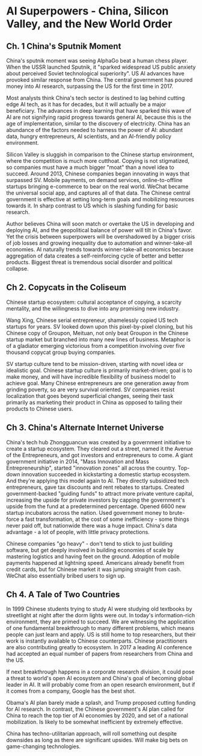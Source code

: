 # AI Superpowers - China, Silicon Valley, and the New World Order

## Ch. 1 China's Sputnik Moment

China's sputnik moment was seeing AlphaGo beat a human chess player.
When the USSR launched Sputnik, it "sparked widespread US public anxiety about perceived Soviet technological superiority".
US AI advances have provoked similar response from China. The central government has poured money into AI research, surpassing the US for the first time in 2017.

Most analysts think China's tech sector is destined to lag behind cutting edge AI tech, as it has for decades, but it will actually be a major beneficiary.
The advances in deep learning that have sparked this wave of AI are not signifying rapid progress towards general AI, because this is the age of implementation, similar to the discovery of electricity.
China has an abundance of the factors needed to harness the power of AI: abundant data, hungry entrepreneurs, AI scientists, and an AI-friendly policy environment.

Silicon Valley is sluggish in comparison to the Chinese startup environment, where the competition is much more cutthoat. Copying is not stigmatized, so companies must have a much bigger "moat" than a novel idea to succeed.
Around 2013, Chinese companies began innovating in ways that surpassed SV. Mobile payments, on demand services, online-to-offline startups bringing e-commerce to bear on the real world. WeChat became the universal social app, and captures all of that data.
The Chinese central government is effective at setting long-term goals and mobilizing resources towards it. In sharp contrast to US which is slashing funding for basic research.

Author believes China will soon match or overtake the US in developing and deploying AI, and the geopolitical balance of power will tilt in China's favor.
Yet the crisis between superpowers will be overshadowed by a bigger crisis of job losses and growing inequality due to automation and winner-take-all economies. AI naturally trends towards winner-take-all economics because aggregation of data creates a self-reinforcing cycle of better and better products.
Biggest threat is tremendous social disorder and political collapse.

## Ch 2. Copycats in the Coliseum

Chinese startup ecosystem: cultural acceptance of copying, a scarcity mentality, and the willingness to dive into any promising new industry.

Wang Xing, Chinese serial entrepreneur, shamelessly copied US tech startups for years. SV looked down upon this pixel-by-pixel cloning, but his Chinese copy of Groupon, Meituan, not only beat Groupon in the Chinese startup market but branched into many new lines of business. Metaphor is of a gladiator emerging victorious from a competition involving over five thousand copycat group buying companies.

SV startup culture tend to be mission-driven, starting with novel idea or idealistic goal. Chinese startup culture is primarily market-driven; goal is to make money, and will have incredible flexibility of business model to achieve goal. Many Chinese entrepreneurs are one generation away from grinding poverty, so are very survival oriented.
SV companies resist localization that goes beyond superficial changes, seeing their task primarily as marketing their product in China as opposed to tailing their products to Chinese users.

## Ch 3. China's Alternate Internet Universe

China's tech hub Zhongguancun was created by a government initiative to create a startup ecosystem. They cleared out a street, named it the Avenue of the Entrepreneurs, and got investors and entrepreneurs to come.
A giant government initiative in 2014, "Mass Innovation and Mass Entrepreneurship", started "innovation zones" all across the country. Top-down innovation succeeded in kickstarting a domestic startup ecosystem. And they're applying this model again to AI.
They directly subsidized tech entrepreneurs, gave tax discounts and rent rebates to startups. Created government-backed "guiding funds" to attract more private venture capital, increasing the upside for private investors by capping the government's upside from the fund at a predetermined percentage. Opened 6600 new startup incubators across the nation. Used government money to brute-force a fast transformation, at the cost of some inefficiency - some things never paid off, but nationwide there was a huge impact.
China's data advantage - a lot of people, with little privacy protections.

Chinese companies "go heavy" - don't tend to stick to just building software, but get deeply involved in building economies of scale by mastering logistics and having feet on the ground.
Adoption of mobile payments happened at lightning speed. Americans already benefit from credit cards, but for Chinese market it was jumping straight from cash. WeChat also essentially bribed users to sign up.

## Ch 4. A Tale of Two Countries

In 1999 Chinese students trying to study AI were studying old textbooks by streetlight at night after the dorm lights were out. In today's information-rich environment, they are primed to succeed.
We are witnessing the application of one fundamental breakthrough to many different problems, which means people can just learn and apply. US is still home to top researchers, but their work is instantly available to Chinese counterparts. Chinese practitioners are also contributing greatly to ecosystem. In 2017 a leading AI conference had accepted an equal number of papers from researchers from China and the US.

If next breakthrough happens in a corporate research division, it could pose a threat to world's open AI ecosystem and China's goal of becoming global leader in AI. It will probably come from an open research environment, but if it comes from a company, Google has the best shot.

Obama's AI plan barely made a splash, and Trump proposed cutting funding for AI research. In contrast, the Chinese government's AI plan called for China to reach the top tier of AI economies by 2020, and set of a national mobilization. Is likely to be somewhat inefficient by extremely effective.

China has techno-utilitarian approach, will roll something out despite downsides as long as there are significant upsides. Will make big bets on game-changing technologies.
